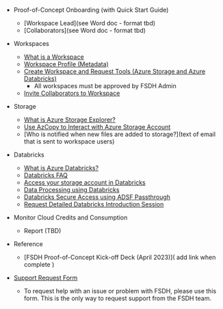 - Proof-of-Concept Onboarding (with Quick Start Guide) 
  - [Workspace Lead](see Word doc - format tbd)
  - [Collaborators](see Word doc - format tbd)
     
- Workspaces
  - [What is a Workspace](/UserGuide/Workspace/Workspace.md)
  - [Workspace Profile (Metadata)](/UserGuide/Workspace/Workspace-Profile-Metadata.md)
  - [Create Workspace and Request Tools (Azure Storage and Azure Databricks)]()
    - All workspaces must be approved by FSDH Admin
  - [Invite Collaborators to Workspace]() 
  
- Storage
  - [What is Azure Storage Explorer?](/UserGuide/Storage/Datahub-AzureStorage.md)
  - [Use AzCopy to Interact with Azure Storage Account](/UserGuide/Storage/Use-AzCopy.md)
  - [Who is notified when new files are added to storage?](text of email that is sent to workspace users)

- Databricks
  - [What is Azure Databricks?](/UserGuide/Databricks/Databricks.md)
  - [Databricks FAQ](/UserGuide/Databricks/Databricks-FAQ.md)
  - [Access your storage account in Databricks](/UserGuide/Databricks/Access-your-storage-account-in-Databricks.md)
  - [Data Processing using Databricks](/UserGuide/Databricks/Data-Processing-using-Databricks.md)
  - [Databricks Secure Access using ADSF Passthrough](/UserGuide/Databricks/Databricks---Secure-Access-using-ADSF-Passthrough.md)
  - [Request Detailed Databricks Introduction Session](/UserGuide/Databricks/Request-databricks-session.md)

- Monitor Cloud Credits and Consumption
  - Report (TBD)
  
- Reference
  - [FSDH Proof-of-Concept Kick-off Deck (April 2023)]( add link when complete ) 

- [Support Request Form](https://forms.office.com/r/zk82ehvUtv) 
  - To request help with an issue or problem with FSDH, please use this form. This is the only way to request support from the FSDH team.



